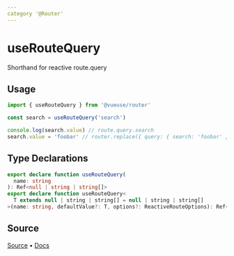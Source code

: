 ```yaml
---
category '@Router'
---
```


# useRouteQuery

Shorthand for reactive route.query

## Usage

```ts
import { useRouteQuery } from '@vueuse/router'

const search = useRouteQuery('search')

console.log(search.value) // route.query.search
search.value = 'foobar' // router.replace({ query: { search: 'foobar' } })
```


<!--FOOTER_STARTS-->
## Type Declarations

```typescript
export declare function useRouteQuery(
  name: string
): Ref<null | string | string[]>
export declare function useRouteQuery<
  T extends null | string | string[] = null | string | string[]
>(name: string, defaultValue?: T, options?: ReactiveRouteOptions): Ref<T>
```

## Source

[Source](https://github.com/vueuse/vueuse/blob/main/packages/router/useRouteQuery/index.ts) • [Docs](https://github.com/vueuse/vueuse/blob/main/packages/router/useRouteQuery/index.md)


<!--FOOTER_ENDS-->
